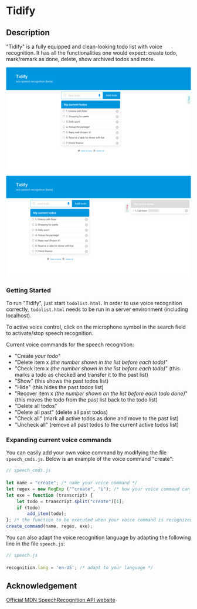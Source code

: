 # Tidify

## Description

"Tidify" is a fully equipped and clean-looking todo list with voice recognition. It has all the functionalities one would expect: create todo, mark/remark as done, delete, show archived todos and more. 

![Tidify overview](screenshots/overview.png)

![Tidify split screens](screenshots/split.png)

### Getting Started
To run "Tidify", just start `todolist.html`. In order to use voice recognition correctly, `todolist.html` needs to be run in a server environment (including localhost).

To active voice control, click on the microphone symbol in the search field to activate/stop speech recognition.

Current voice commands for the speech recognition:

- "Create *your todo*"
- "Delete item x *(the number shown in the list before each todo)*"
- "Check item x *(the number shown in the list before each todo)*" (this marks a todo as checked and transfer it to the past list)
- "Show" (this shows the past todos list)
- "Hide" (this hides the past todos list)
- "Recover item x *(the number shown on the list before each todo done)*" (this moves the todo from the past list back to the todo list)
- "Delete all todos"
- "Delete all past" (delete all past todos)
- "Check all" (mark all active todos as done and move to the past list) 
- "Uncheck all" (remove all past todos to the current active todos list)

### Expanding current voice commands

You can easily add your own voice command by modifying the file `speech_cmds.js`. Below is an example of the voice command "create":

```javascript
// speech_cmds.js

let name = "create"; /* name your voice command */
let regex = new RegExp ("^create", "i"); /* how your voice command can be extracted from the string which is given you by the SpeechRecognition API */
let exe = function (transcript) {
    let todo = transcript.split("create")[1];
    if (todo)
        add_item(todo);  
}; /* the function to be executed when your voice command is recognized */
create_command(name, regex, exe);
```

You can also adapt the voice recognition language by adapting the following line in the file `speech.js`:

```javascript
// speech.js

recognition.lang = 'en-US'; /* adapt to your language */
```

## Acknowledgement

[Official MDN SpeechRecognition API website](https://developer.mozilla.org/en-US/docs/Web/API/SpeechRecognition)
